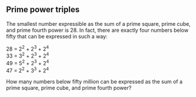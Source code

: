 ## Prime power triples

The smallest number expressible as the sum of a prime square, prime cube, and prime fourth power is 28. In fact, there are exactly four numbers below fifty that can be expressed in such a way:

28 = 2<sup>2</sup> + 2<sup>3</sup> + 2<sup>4</sup><br>
33 = 3<sup>2</sup> + 2<sup>3</sup> + 2<sup>4</sup><br>
49 = 5<sup>2</sup> + 2<sup>3</sup> + 2<sup>4</sup><br>
47 = 2<sup>2</sup> + 3<sup>3</sup> + 2<sup>4</sup>

How many numbers below fifty million can be expressed as the sum of a prime square, prime cube, and prime fourth power?
